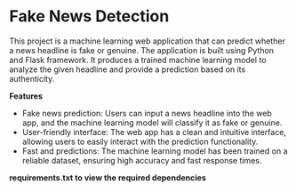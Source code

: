 # Fake News Detection

This project is a machine learning web application that can predict whether a news headline is fake or genuine. The application is built using Python and Flask framework. It produces a trained machine learning model to analyze the given headline and provide a prediction based on its authenticity.

**Features**
- Fake news prediction: Users can input a news headline into the web app, and the machine learning model will classify it as fake or genuine.
- User-friendly interface: The web app has a clean and intuitive interface, allowing users to easily interact with the prediction functionality.
- Fast and predictions: The machine learning model has been trained on a reliable dataset, ensuring high accuracy and fast response times.

**requirements.txt to view the required dependencies**
